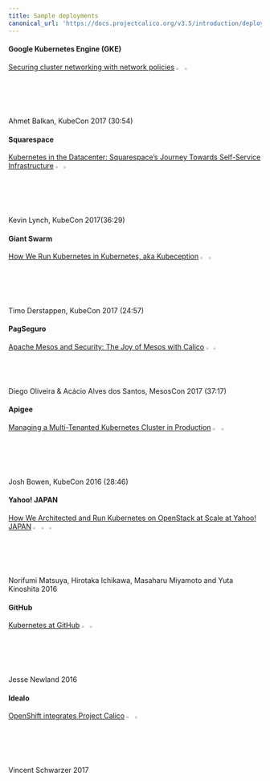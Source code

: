 ```yaml
---
title: Sample deployments
canonical_url: 'https://docs.projectcalico.org/v3.5/introduction/deployments'
---
```


#### Google Kubernetes Engine (GKE)

[Securing cluster networking with network policies](https://www.youtube.com/watch?v=3gGpMmYeEO8&t=0m0s) <img src="{{site.baseurl}}/images/kubernetes.svg" alt="Kubernetes" width="2.5%" style="display: inline"> <img src="{{site.baseurl}}/images/camera.svg" alt="video" width="2%" style="display: inline"><br>
Ahmet Balkan, KubeCon 2017 (30:54) 

#### Squarespace

[Kubernetes in the Datacenter: Squarespace’s Journey Towards Self-Service Infrastructure](https://www.youtube.com/watch?v=oHrcWU9Tyz4&t=0m0s) <img src="{{site.baseurl}}/images/kubernetes.svg" alt="Kubernetes" width="2.5%" style="display: inline"> <img src="{{site.baseurl}}/images/camera.svg" alt="video" width="2%" style="display: inline"><br>
Kevin Lynch, KubeCon 2017(36:29)  

#### Giant Swarm

[How We Run Kubernetes in Kubernetes, aka Kubeception](https://www.youtube.com/watch?v=Nq5uIIT5mOw&t=0m0s) <img src="{{site.baseurl}}/images/kubernetes.svg" alt="Kubernetes" width="2.5%" style="display: inline"> <img src="{{site.baseurl}}/images/camera.svg" alt="video" width="2%" style="display: inline"><br>
Timo Derstappen, KubeCon 2017 (24:57) 

#### PagSeguro

[Apache Mesos and Security: The Joy of Mesos with Calico](https://www.youtube.com/watch?v=woaKCAG4li4&t=0m0s) <img src="{{site.baseurl}}/images/mesos.svg" alt="Mesos" width="2%" style="display: inline"> <img src="{{site.baseurl}}/images/camera.svg" alt="video" width="2%" style="display: inline"><br>
Diego Oliveira & Acácio Alves dos Santos, MesosCon 2017 (37:17)  

#### Apigee

[Managing a Multi-Tenanted Kubernetes Cluster in Production](https://www.youtube.com/watch?v=lA1B2b5kU2g&t=0m0s) <img src="{{site.baseurl}}/images/kubernetes.svg" alt="Kubernetes" width="2.5%" style="display: inline"> <img src="{{site.baseurl}}/images/camera.svg" alt="video" width="2%" style="display: inline"><br>
Josh Bowen, KubeCon 2016 (28:46) 

#### Yahoo! JAPAN

[How We Architected and Run Kubernetes on OpenStack at Scale at Yahoo! JAPAN](http://blog.kubernetes.io/2016/10/kubernetes-and-openstack-at-yahoo-japan.html) <img src="{{site.baseurl}}/images/kubernetes.svg" alt="Kubernetes" width="2.5%" style="display: inline"> <img src="{{site.baseurl}}/images/openstack.svg" alt="OpenStack" width="2.25%" style="display: inline"> <img src="{{site.baseurl}}/images/blog.svg" alt="blog" width="1.5%" style="display: inline"><br>
Norifumi Matsuya, Hirotaka Ichikawa, Masaharu Miyamoto and Yuta Kinoshita 2016

#### GitHub

[Kubernetes at GitHub](https://githubengineering.com/kubernetes-at-github/) <img src="{{site.baseurl}}/images/kubernetes.svg" alt="Kubernetes" width="2.5%" style="display: inline"> <img src="{{site.baseurl}}/images/blog.svg" alt="blog" width="1.5%" style="display: inline"><br>
Jesse Newland 2016

#### Idealo

[OpenShift integrates Project Calico](https://endocode.com/blog/2017/08/14/2017-08-11-openshift-calico/) <img src="{{site.baseurl}}/images/openshift.svg" alt="OpenShift" width="2.5%" style="display: inline"> <img src="{{site.baseurl}}/images/blog.svg" alt="blog" width="1.5%" style="display: inline"><br>
Vincent Schwarzer 2017